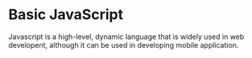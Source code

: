# Basic JavaScript 

Javascript is a high-level, dynamic language that is widely used in web developent, although it can be used in developing mobile application. 
